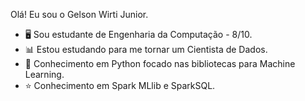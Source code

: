 Olá! Eu sou o Gelson Wirti Junior.

- 🖥️ Sou estudante de Engenharia da Computação - 8/10.
- 📊 Estou estudando para me tornar um Cientista de Dados.
- 🧠 Conhecimento em Python focado nas bibliotecas para Machine Learning.
- ⭐ Conhecimento em Spark MLlib e SparkSQL.
